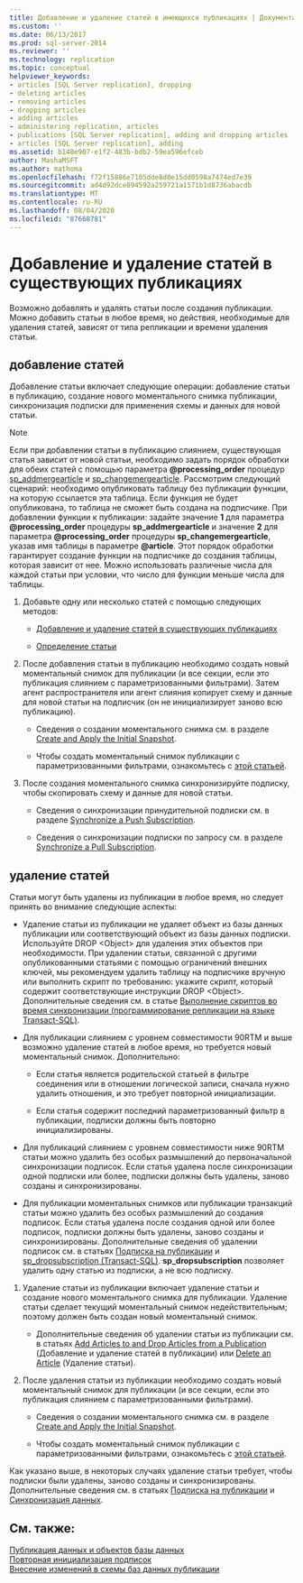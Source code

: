 ```yaml
---
title: Добавление и удаление статей в имеющихся публикациях | Документация Майкрософт
ms.custom: ''
ms.date: 06/13/2017
ms.prod: sql-server-2014
ms.reviewer: ''
ms.technology: replication
ms.topic: conceptual
helpviewer_keywords:
- articles [SQL Server replication], dropping
- deleting articles
- removing articles
- dropping articles
- adding articles
- administering replication, articles
- publications [SQL Server replication], adding and dropping articles
- articles [SQL Server replication], adding
ms.assetid: b148e907-e1f2-483b-bdb2-59ea596efceb
author: MashaMSFT
ms.author: mathoma
ms.openlocfilehash: f72f15886e7105dde8d0e15dd0598a7474ed7e39
ms.sourcegitcommit: ad4d92dce894592a259721a1571b1d8736abacdb
ms.translationtype: MT
ms.contentlocale: ru-RU
ms.lasthandoff: 08/04/2020
ms.locfileid: "87668781"
---
```

# <a name="add-articles-to-and-drop-articles-from-existing-publications"></a>Добавление и удаление статей в существующих публикациях
  Возможно добавлять и удалять статьи после создания публикации. Можно добавить статьи в любое время, но действия, необходимые для удаления статей, зависят от типа репликации и времени удаления статьи.  
  
## <a name="adding-articles"></a>добавление статей  
 Добавление статьи включает следующие операции: добавление статьи в публикацию, создание нового моментального снимка публикации, синхронизация подписки для применения схемы и данных для новой статьи.  
  
> [!NOTE]
>  Если при добавлении статьи в публикацию слиянием, существующая статья зависит от новой статьи, необходимо задать порядок обработки для обеих статей с помощью параметра **\@processing_order** процедур [sp_addmergearticle](/sql/relational-databases/system-stored-procedures/sp-addmergearticle-transact-sql) и [sp_changemergearticle](/sql/relational-databases/system-stored-procedures/sp-changemergearticle-transact-sql). Рассмотрим следующий сценарий: необходимо опубликовать таблицу без публикации функции, на которую ссылается эта таблица. Если функция не будет опубликована, то таблица не сможет быть создана на подписчике. При добавлении функции к публикации: задайте значение **1** для параметра **\@processing_order** процедуры **sp_addmergearticle** и значение **2** для параметра **\@processing_order** процедуры **sp_changemergearticle**, указав имя таблицы в параметре **\@article**. Этот порядок обработки гарантирует создание функции на подписчике до создания таблицы, которая зависит от нее. Можно использовать различные числа для каждой статьи при условии, что число для функции меньше числа для таблицы.  
  
1.  Добавьте одну или несколько статей с помощью следующих методов:  
  
    -   [Добавление и удаление статей в существующих публикациях](add-articles-to-and-drop-articles-from-a-publication.md)  
  
    -   [Определение статьи](define-an-article.md)  
  
2.  После добавления статьи в публикацию необходимо создать новый моментальный снимок для публикации (и все секции, если это публикация слиянием с параметризованными фильтрами). Затем агент распространителя или агент слияния копирует схему и данные для новой статьи на подписчик (он не инициализирует заново всю публикацию).  
  
    -   Сведения о создании моментального снимка см. в разделе [Create and Apply the Initial Snapshot](../create-and-apply-the-initial-snapshot.md).  
  
    -   Чтобы создать моментальный снимок публикации с параметризованными фильтрами, ознакомьтесь с [этой статьей](../create-a-snapshot-for-a-merge-publication-with-parameterized-filters.md).  
  
3.  После создания моментального снимка синхронизируйте подписку, чтобы скопировать схему и данные для новой статьи.  
  
    -   Сведения о синхронизации принудительной подписки см. в разделе [Synchronize a Push Subscription](../synchronize-a-push-subscription.md).  
  
    -   Сведения о синхронизации подписки по запросу см. в разделе [Synchronize a Pull Subscription](../synchronize-a-pull-subscription.md).  
  
## <a name="dropping-articles"></a>удаление статей  
 Статьи могут быть удалены из публикации в любое время, но следует принять во внимание следующие аспекты:  
  
-   Удаление статьи из публикации не удаляет объект из базы данных публикации или соответствующий объект из базы данных подписки. Используйте DROP \<Object> для удаления этих объектов при необходимости. При удалении статьи, связанной с другими опубликованными статьями с помощью ограничений внешних ключей, мы рекомендуем удалить таблицу на подписчике вручную или выполнить скрипт по требованию: укажите скрипт, который содержит соответствующие инструкции DROP \<Object>. Дополнительные сведения см. в статье [Выполнение скриптов во время синхронизации (программирование репликации на языке Transact-SQL)](../execute-scripts-during-synchronization-replication-transact-sql-programming.md).  
  
-   Для публикации слиянием с уровнем совместимости 90RTM и выше возможно удаление статей в любое время, но требуется новый моментальный снимок. Дополнительно:  
  
    -   Если статья является родительской статьей в фильтре соединения или в отношении логической записи, сначала нужно удалить отношения, и это требует повторной инициализации.  
  
    -   Если статья содержит последний параметризованный фильтр в публикации, подписки должны быть повторно инициализированы.  
  
-   Для публикаций слиянием с уровнем совместимости ниже 90RTM статьи можно удалить без особых размышлений до первоначальной синхронизации подписок. Если статья удалена после синхронизации одной подписки или более, подписки должны быть удалены, заново созданы и синхронизированы.  
  
-   Для публикации моментальных снимков или публикации транзакций статьи можно удалить без особых размышлений до создания подписок. Если статья удалена после создания одной или более подписок, подписки должны быть удалены, заново созданы и синхронизированы. Дополнительные сведения об удалении подписок см. в статьях [Подписка на публикации](../subscribe-to-publications.md) и [sp_dropsubscription (Transact-SQL)](/sql/relational-databases/system-stored-procedures/sp-dropsubscription-transact-sql). **sp_dropsubscription** позволяет удалить одну статью из подписки, а не всю подписку.  
  
1.  Удаление статьи из публикации включает удаление статьи и создание нового моментального снимка для публикации. Удаление статьи сделает текущий моментальный снимок недействительным; поэтому должен быть создан новый моментальный снимок.  
  
    -   Дополнительные сведения об удалении статьи из публикации см. в статьях [Add Articles to and Drop Articles from a Publication](add-articles-to-and-drop-articles-from-a-publication.md) (Добавление и удаление статей в публикации) или [Delete an Article](delete-an-article.md) (Удаление статьи).  
  
2.  После удаления статьи из публикации необходимо создать новый моментальный снимок для публикации (и все секции, если это публикация слиянием с параметризованными фильтрами).  
  
    -   Сведения о создании моментального снимка см. в разделе [Create and Apply the Initial Snapshot](../create-and-apply-the-initial-snapshot.md).  
  
    -   Чтобы создать моментальный снимок публикации с параметризованными фильтрами, ознакомьтесь с [этой статьей](../create-a-snapshot-for-a-merge-publication-with-parameterized-filters.md).  
  
 Как указано выше, в некоторых случаях удаление статьи требует, чтобы подписки были удалены, заново созданы и синхронизированы. Дополнительные сведения см. в статьях [Подписка на публикации](../subscribe-to-publications.md) и [Синхронизация данных](../synchronize-data.md).  
  
## <a name="see-also"></a>См. также:  
 [Публикация данных и объектов базы данных](publish-data-and-database-objects.md)   
 [Повторная инициализация подписок](../reinitialize-subscriptions.md)   
 [Внесение изменений в схемы баз данных публикации](make-schema-changes-on-publication-databases.md)  
  
  
